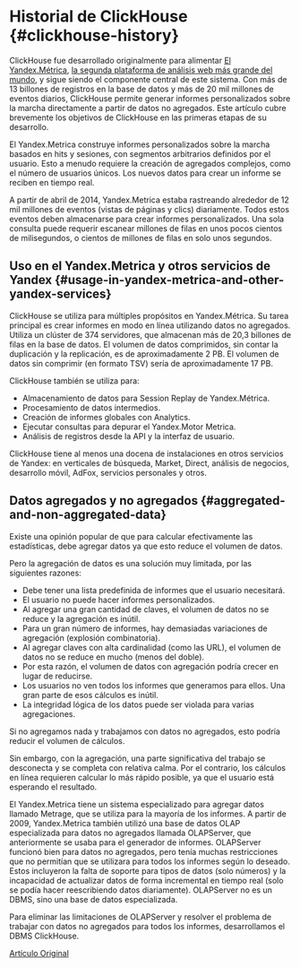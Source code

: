 # Historial de ClickHouse {#clickhouse-history}

ClickHouse fue desarrollado originalmente para alimentar [El Yandex.Métrica](https://metrica.yandex.com/), [la segunda plataforma de análisis web más grande del mundo](http://w3techs.com/technologies/overview/traffic_analysis/all), y sigue siendo el componente central de este sistema. Con más de 13 billones de registros en la base de datos y más de 20 mil millones de eventos diarios, ClickHouse permite generar informes personalizados sobre la marcha directamente a partir de datos no agregados. Este artículo cubre brevemente los objetivos de ClickHouse en las primeras etapas de su desarrollo.

El Yandex.Metrica construye informes personalizados sobre la marcha basados en hits y sesiones, con segmentos arbitrarios definidos por el usuario. Esto a menudo requiere la creación de agregados complejos, como el número de usuarios únicos. Los nuevos datos para crear un informe se reciben en tiempo real.

A partir de abril de 2014, Yandex.Metrica estaba rastreando alrededor de 12 mil millones de eventos (vistas de páginas y clics) diariamente. Todos estos eventos deben almacenarse para crear informes personalizados. Una sola consulta puede requerir escanear millones de filas en unos pocos cientos de milisegundos, o cientos de millones de filas en solo unos segundos.

## Uso en el Yandex.Metrica y otros servicios de Yandex {#usage-in-yandex-metrica-and-other-yandex-services}

ClickHouse se utiliza para múltiples propósitos en Yandex.Métrica.
Su tarea principal es crear informes en modo en línea utilizando datos no agregados. Utiliza un clúster de 374 servidores, que almacenan más de 20,3 billones de filas en la base de datos. El volumen de datos comprimidos, sin contar la duplicación y la replicación, es de aproximadamente 2 PB. El volumen de datos sin comprimir (en formato TSV) sería de aproximadamente 17 PB.

ClickHouse también se utiliza para:

-   Almacenamiento de datos para Session Replay de Yandex.Métrica.
-   Procesamiento de datos intermedios.
-   Creación de informes globales con Analytics.
-   Ejecutar consultas para depurar el Yandex.Motor Metrica.
-   Análisis de registros desde la API y la interfaz de usuario.

ClickHouse tiene al menos una docena de instalaciones en otros servicios de Yandex: en verticales de búsqueda, Market, Direct, análisis de negocios, desarrollo móvil, AdFox, servicios personales y otros.

## Datos agregados y no agregados {#aggregated-and-non-aggregated-data}

Existe una opinión popular de que para calcular efectivamente las estadísticas, debe agregar datos ya que esto reduce el volumen de datos.

Pero la agregación de datos es una solución muy limitada, por las siguientes razones:

-   Debe tener una lista predefinida de informes que el usuario necesitará.
-   El usuario no puede hacer informes personalizados.
-   Al agregar una gran cantidad de claves, el volumen de datos no se reduce y la agregación es inútil.
-   Para un gran número de informes, hay demasiadas variaciones de agregación (explosión combinatoria).
-   Al agregar claves con alta cardinalidad (como las URL), el volumen de datos no se reduce en mucho (menos del doble).
-   Por esta razón, el volumen de datos con agregación podría crecer en lugar de reducirse.
-   Los usuarios no ven todos los informes que generamos para ellos. Una gran parte de esos cálculos es inútil.
-   La integridad lógica de los datos puede ser violada para varias agregaciones.

Si no agregamos nada y trabajamos con datos no agregados, esto podría reducir el volumen de cálculos.

Sin embargo, con la agregación, una parte significativa del trabajo se desconecta y se completa con relativa calma. Por el contrario, los cálculos en línea requieren calcular lo más rápido posible, ya que el usuario está esperando el resultado.

El Yandex.Metrica tiene un sistema especializado para agregar datos llamado Metrage, que se utiliza para la mayoría de los informes.
A partir de 2009, Yandex.Metrica también utilizó una base de datos OLAP especializada para datos no agregados llamada OLAPServer, que anteriormente se usaba para el generador de informes.
OLAPServer funcionó bien para datos no agregados, pero tenía muchas restricciones que no permitían que se utilizara para todos los informes según lo deseado. Estos incluyeron la falta de soporte para tipos de datos (solo números) y la incapacidad de actualizar datos de forma incremental en tiempo real (solo se podía hacer reescribiendo datos diariamente). OLAPServer no es un DBMS, sino una base de datos especializada.

Para eliminar las limitaciones de OLAPServer y resolver el problema de trabajar con datos no agregados para todos los informes, desarrollamos el DBMS ClickHouse.

[Artículo Original](https://clickhouse.tech/docs/es/introduction/history/) <!--hide-->
